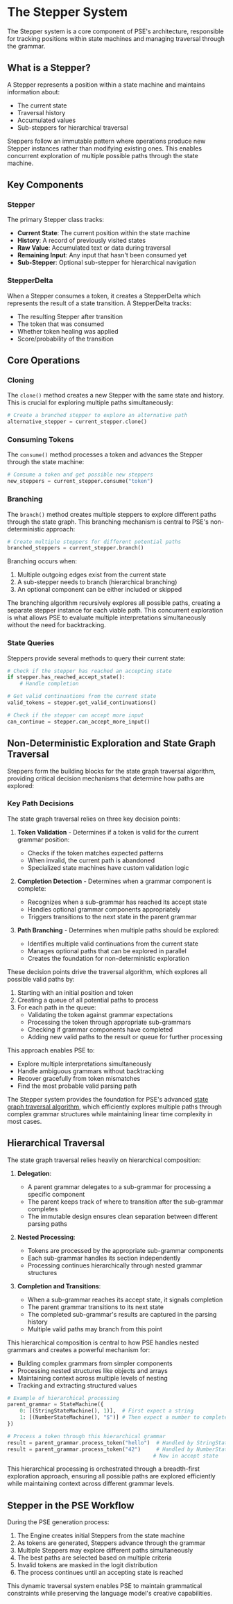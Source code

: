 # The Stepper System

The Stepper system is a core component of PSE's architecture, responsible for tracking positions within state machines and managing traversal through the grammar.

## What is a Stepper?

A Stepper represents a position within a state machine and maintains information about:

- The current state
- Traversal history
- Accumulated values
- Sub-steppers for hierarchical traversal

Steppers follow an immutable pattern where operations produce new Stepper instances rather than modifying existing ones. This enables concurrent exploration of multiple possible paths through the state machine.

## Key Components

### Stepper

The primary Stepper class tracks:

- **Current State**: The current position within the state machine
- **History**: A record of previously visited states
- **Raw Value**: Accumulated text or data during traversal
- **Remaining Input**: Any input that hasn't been consumed yet
- **Sub-Stepper**: Optional sub-stepper for hierarchical navigation

### StepperDelta

When a Stepper consumes a token, it creates a StepperDelta which represents the result of a state transition. A StepperDelta tracks:

- The resulting Stepper after transition
- The token that was consumed
- Whether token healing was applied
- Score/probability of the transition

## Core Operations

### Cloning

The `clone()` method creates a new Stepper with the same state and history. This is crucial for exploring multiple paths simultaneously:

```python
# Create a branched stepper to explore an alternative path
alternative_stepper = current_stepper.clone()
```

### Consuming Tokens

The `consume()` method processes a token and advances the Stepper through the state machine:

```python
# Consume a token and get possible new steppers
new_steppers = current_stepper.consume("token")
```

### Branching

The `branch()` method creates multiple steppers to explore different paths through the state graph. This branching mechanism is central to PSE's non-deterministic approach:

```python
# Create multiple steppers for different potential paths
branched_steppers = current_stepper.branch()
```

Branching occurs when:
1. Multiple outgoing edges exist from the current state
2. A sub-stepper needs to branch (hierarchical branching)
3. An optional component can be either included or skipped

The branching algorithm recursively explores all possible paths, creating a separate stepper instance for each viable path. This concurrent exploration is what allows PSE to evaluate multiple interpretations simultaneously without the need for backtracking.

### State Queries

Steppers provide several methods to query their current state:

```python
# Check if the stepper has reached an accepting state
if stepper.has_reached_accept_state():
    # Handle completion

# Get valid continuations from the current state
valid_tokens = stepper.get_valid_continuations()

# Check if the stepper can accept more input
can_continue = stepper.can_accept_more_input()
```

## Non-Deterministic Exploration and State Graph Traversal

Steppers form the building blocks for the state graph traversal algorithm, providing critical decision mechanisms that determine how paths are explored:

### Key Path Decisions

The state graph traversal relies on three key decision points:

1. **Token Validation** - Determines if a token is valid for the current grammar position:
   - Checks if the token matches expected patterns
   - When invalid, the current path is abandoned
   - Specialized state machines have custom validation logic

2. **Completion Detection** - Determines when a grammar component is complete:
   - Recognizes when a sub-grammar has reached its accept state
   - Handles optional grammar components appropriately
   - Triggers transitions to the next state in the parent grammar

3. **Path Branching** - Determines when multiple paths should be explored:
   - Identifies multiple valid continuations from the current state
   - Manages optional paths that can be explored in parallel
   - Creates the foundation for non-deterministic exploration

These decision points drive the traversal algorithm, which explores all possible valid paths by:

1. Starting with an initial position and token
2. Creating a queue of all potential paths to process
3. For each path in the queue:
   - Validating the token against grammar expectations
   - Processing the token through appropriate sub-grammars
   - Checking if grammar components have completed
   - Adding new valid paths to the result or queue for further processing

This approach enables PSE to:

- Explore multiple interpretations simultaneously
- Handle ambiguous grammars without backtracking
- Recover gracefully from token mismatches
- Find the most probable valid parsing path

The Stepper system provides the foundation for PSE's advanced [state graph traversal algorithm](state-graph-traversal.md), which efficiently explores multiple paths through complex grammar structures while maintaining linear time complexity in most cases.

## Hierarchical Traversal

The state graph traversal relies heavily on hierarchical composition:

1. **Delegation**:
   - A parent grammar delegates to a sub-grammar for processing a specific component
   - The parent keeps track of where to transition after the sub-grammar completes
   - The immutable design ensures clean separation between different parsing paths

2. **Nested Processing**:
   - Tokens are processed by the appropriate sub-grammar components
   - Each sub-grammar handles its section independently
   - Processing continues hierarchically through nested grammar structures

3. **Completion and Transitions**:
   - When a sub-grammar reaches its accept state, it signals completion
   - The parent grammar transitions to its next state
   - The completed sub-grammar's results are captured in the parsing history
   - Multiple valid paths may branch from this point

This hierarchical composition is central to how PSE handles nested grammars and creates a powerful mechanism for:

- Building complex grammars from simpler components
- Processing nested structures like objects and arrays
- Maintaining context across multiple levels of nesting
- Tracking and extracting structured values

```python
# Example of hierarchical processing
parent_grammar = StateMachine({
    0: [(StringStateMachine(), 1)],  # First expect a string
    1: [(NumberStateMachine(), "$")] # Then expect a number to complete
})

# Process a token through this hierarchical grammar
result = parent_grammar.process_token("hello")  # Handled by StringStateMachine
result = parent_grammar.process_token("42")     # Handled by NumberStateMachine
                                               # Now in accept state
```

This hierarchical processing is orchestrated through a breadth-first exploration approach, ensuring all possible paths are explored efficiently while maintaining context across different grammar levels.

## Stepper in the PSE Workflow

During the PSE generation process:

1. The Engine creates initial Steppers from the state machine
2. As tokens are generated, Steppers advance through the grammar
3. Multiple Steppers may explore different paths simultaneously
4. The best paths are selected based on multiple criteria
5. Invalid tokens are masked in the logit distribution
6. The process continues until an accepting state is reached

This dynamic traversal system enables PSE to maintain grammatical constraints while preserving the language model's creative capabilities.